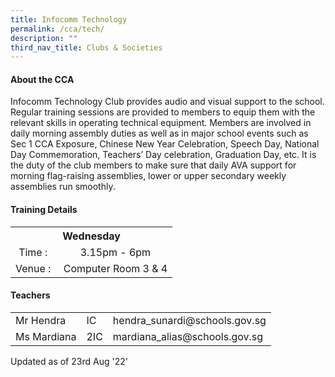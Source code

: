 ```yaml
---
title: Infocomm Technology
permalink: /cca/tech/
description: ""
third_nav_title: Clubs & Societies
---
```






<h4>About the CCA</h4>
<p>Infocomm Technology Club provides audio and visual support to the school.<br />Regular training sessions are provided to members to equip them with the relevant skills in operating technical equipment. Members are involved in daily morning assembly duties as well as in major school events such as Sec 1 CCA Exposure, Chinese New Year Celebration, Speech Day, National Day Commemoration, Teachers&rsquo; Day celebration, Graduation Day, etc. It is the duty of the club members to make sure that daily AVA support for morning flag-raising assemblies, lower or upper secondary weekly assemblies run smoothly.</p>
<h4>Training Details</h4>
<table style="margin-left: auto; margin-right: auto;">
<tbody>
<tr>
<th style="text-align: center;" colspan="2">Wednesday</th>
</tr>
<tr style="text-align: center;">
<td>Time :&nbsp;</td>
<td>3.15pm - 6pm</td>
</tr>
<tr style="text-align: center;">
<td>Venue :&nbsp;</td>
<td>Computer Room 3 &amp; 4</td>
</tr>
</tbody>
</table>
<h4>Teachers</h4>
<table>
<tbody>
<tr>
<td>Mr Hendra</td>
<td>IC</td>
<td>hendra_sunardi@schools.gov.sg</td>
</tr>
<tr>
<td>Ms&nbsp;Mardiana</td>
<td>2IC</td>
<td>mardiana_alias@schools.gov.sg</td>
</tr>
</tbody>
</table>
<p>Updated as of 23rd Aug '22'</p>